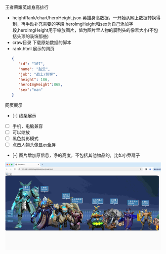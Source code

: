 王者荣耀英雄身高排行



- heightRank/chart/heroHeight.json
英雄身高数据，一开始从网上数据转换得到，再手动补充需要的字段
heroImgHeight和sex为自己添加字段,heroImgHeight用于缩放图片，值为图片里人物的脚到头的像素大小(不包括头顶的装饰那些)
- craw目录 
下载原始数据的脚本
- rank.html
展示的网页

```json
   {
      "id": "107",
      "name": "赵云",
      "job": "战士/刺客",
      "height": 186,
      "heroImgHeight":868,
      "sex":"man"
   }
```



网页展示

- [-] 线条展示
- [ ] 手机，电脑兼容
- [ ] 可以缩放
- [ ] 黑色剪影模式
- [ ] 点击人物头像显示全屏
- [-] 图片增加原信息，净的高度，不包括其他物品的，比如小乔扇子

![demo](./screenshot/demo.jpg)